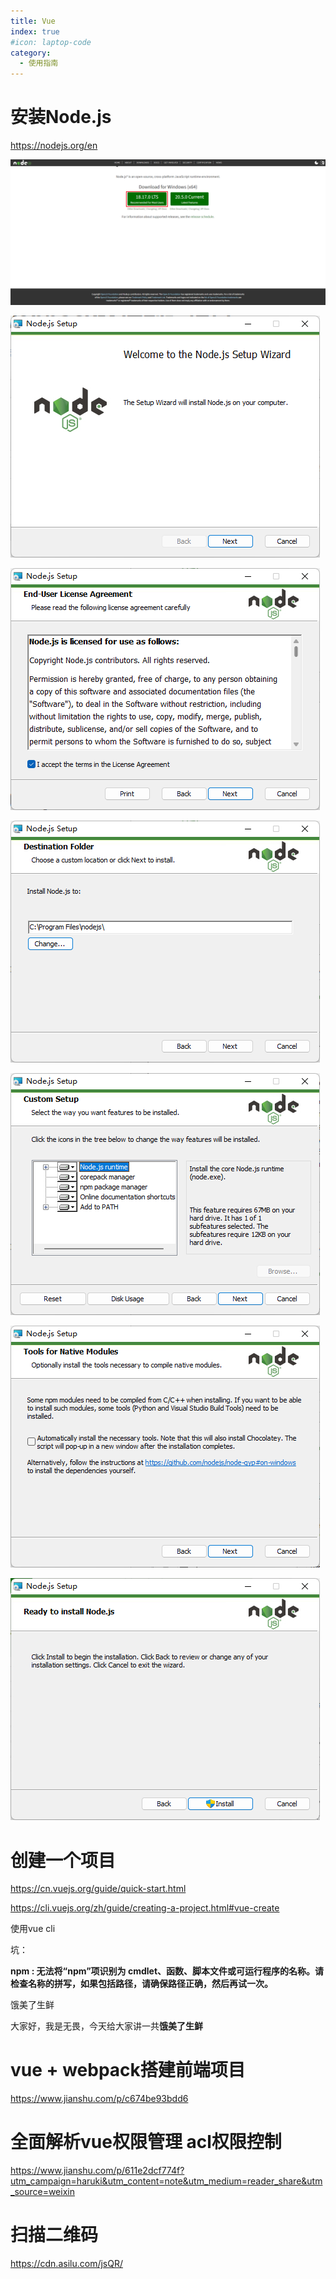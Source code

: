 ```yaml
---
title: Vue
index: true
#icon: laptop-code
category:
  - 使用指南
---
```



# 安装Node.js

https://nodejs.org/en

![image-20230731160933903](/images/image-20230731160933903.png)





![image-20230731155411716](/images/image-20230731155411716.png)

![image-20230731155424496](/images/image-20230731155424496.png)

![image-20230731155443103](/images/image-20230731155443103.png)

![image-20230731155512883](/images/image-20230731155512883.png)

![image-20230731155822261](/images/image-20230731155822261.png)

![image-20230731155810327](/images/image-20230731155810327.png)





# 创建一个项目



https://cn.vuejs.org/guide/quick-start.html



https://cli.vuejs.org/zh/guide/creating-a-project.html#vue-create

使用vue cli



坑：

**npm : 无法将“npm”项识别为 cmdlet、函数、脚本文件或可运行程序的名称。请检查名称的拼写，如果包括路径，请确保路径正确，然后再试一次。**





饿美了生鲜

大家好，我是无畏，今天给大家讲一共**饿美了生鲜**





# vue + webpack搭建前端项目

https://www.jianshu.com/p/c674be93bdd6







# 全面解析vue权限管理 acl权限控制

https://www.jianshu.com/p/611e2dcf774f?utm_campaign=haruki&utm_content=note&utm_medium=reader_share&utm_source=weixin







# 扫描二维码

https://cdn.asilu.com/jsQR/